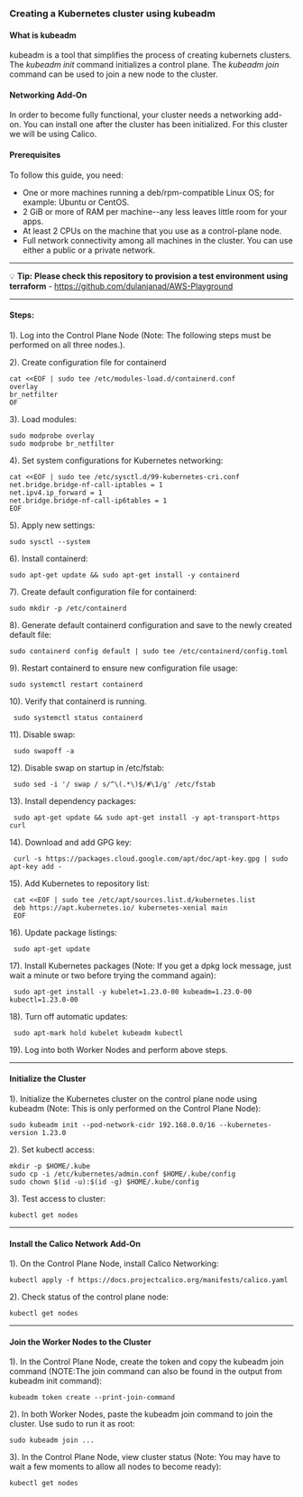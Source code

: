 ### Creating a Kubernetes cluster using kubeadm

#### What is kubeadm

kubeadm is a tool that simplifies the process of creating kubernets clusters. 
The <em>kubeadm init</em> command initializes a control plane. The <em>kubeadm join</em> command can be used to join a new node to the cluster.

#### Networking Add-On

In order to become fully functional, your cluster needs a networking add-on. You can install one after the cluster has been initialized. For this cluster we will be using Calico.

#### Prerequisites

To follow this guide, you need:

* One or more machines running a deb/rpm-compatible Linux OS; for example: Ubuntu or CentOS.
* 2 GiB or more of RAM per machine--any less leaves little room for your apps.
* At least 2 CPUs on the machine that you use as a control-plane node.
* Full network connectivity among all machines in the cluster. You can use either a public or a private network.

---------------------------------------------------------------------------------------------------------------------------------------------

:bulb: **Tip:** **Please check this repository to provision a test environment using terraform** - https://github.com/dulanjanad/AWS-Playground

---------------------------------------------------------------------------------------------------------------------------------------------


#### Steps:

1). Log into the Control Plane Node (Note: The following steps must be performed on all three nodes.).

2). Create configuration file for containerd

    cat <<EOF | sudo tee /etc/modules-load.d/containerd.conf
    overlay
    br_netfilter
    OF

3). Load modules:

    sudo modprobe overlay
    sudo modprobe br_netfilter

4). Set system configurations for Kubernetes networking:

    cat <<EOF | sudo tee /etc/sysctl.d/99-kubernetes-cri.conf
    net.bridge.bridge-nf-call-iptables = 1
    net.ipv4.ip_forward = 1
    net.bridge.bridge-nf-call-ip6tables = 1
    EOF

5). Apply new settings:

    sudo sysctl --system

6). Install containerd:

    sudo apt-get update && sudo apt-get install -y containerd

7). Create default configuration file for containerd:

    sudo mkdir -p /etc/containerd

8). Generate default containerd configuration and save to the newly created default file:

    sudo containerd config default | sudo tee /etc/containerd/config.toml

9). Restart containerd to ensure new configuration file usage:

    sudo systemctl restart containerd

10). Verify that containerd is running.

     sudo systemctl status containerd

11). Disable swap:
     
     sudo swapoff -a

12). Disable swap on startup in /etc/fstab:

     sudo sed -i '/ swap / s/^\(.*\)$/#\1/g' /etc/fstab

13). Install dependency packages:

     sudo apt-get update && sudo apt-get install -y apt-transport-https curl

14). Download and add GPG key:

     curl -s https://packages.cloud.google.com/apt/doc/apt-key.gpg | sudo apt-key add -

15). Add Kubernetes to repository list:

     cat <<EOF | sudo tee /etc/apt/sources.list.d/kubernetes.list
     deb https://apt.kubernetes.io/ kubernetes-xenial main
     EOF

16). Update package listings:

     sudo apt-get update

17). Install Kubernetes packages (Note: If you get a dpkg lock message, just wait a minute or two before trying the command again):

     sudo apt-get install -y kubelet=1.23.0-00 kubeadm=1.23.0-00 kubectl=1.23.0-00

18). Turn off automatic updates:

     sudo apt-mark hold kubelet kubeadm kubectl

19). Log into both Worker Nodes and perform above steps.

---------------------------------------------------------------------------------------------------------------------------------------------

#### Initialize the Cluster

1). Initialize the Kubernetes cluster on the control plane node using kubeadm (Note: This is only performed on the Control Plane Node):
 
    sudo kubeadm init --pod-network-cidr 192.168.0.0/16 --kubernetes-version 1.23.0

2). Set kubectl access:

    mkdir -p $HOME/.kube
    sudo cp -i /etc/kubernetes/admin.conf $HOME/.kube/config
    sudo chown $(id -u):$(id -g) $HOME/.kube/config

3). Test access to cluster:

    kubectl get nodes

---------------------------------------------------------------------------------------------------------------------------------------------

#### Install the Calico Network Add-On

1). On the Control Plane Node, install Calico Networking:
    
    kubectl apply -f https://docs.projectcalico.org/manifests/calico.yaml

2). Check status of the control plane node:
    
    kubectl get nodes

---------------------------------------------------------------------------------------------------------------------------------------------

#### Join the Worker Nodes to the Cluster

1). In the Control Plane Node, create the token and copy the kubeadm join command (NOTE:The join command can also be found in the output from kubeadm init command):

    kubeadm token create --print-join-command

2). In both Worker Nodes, paste the kubeadm join command to join the cluster. Use sudo to run it as root:

    sudo kubeadm join ...

3). In the Control Plane Node, view cluster status (Note: You may have to wait a few moments to allow all nodes to become ready):

    kubectl get nodes

